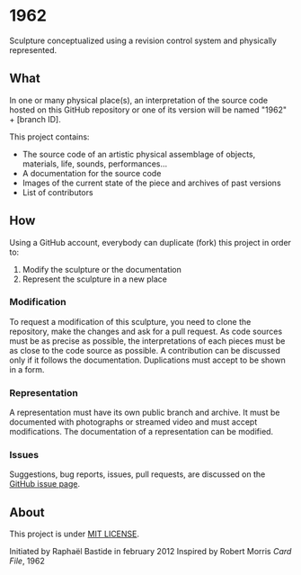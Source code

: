 # 1962

Sculpture conceptualized using a revision control system and physically represented.

## What

In one or many physical place(s), an interpretation of the source code hosted on this GitHub repository or one of its version will be named "1962" + [branch ID].

This project contains:

* The source code of an artistic physical assemblage of objects, materials, life, sounds, performances…
* A documentation for the source code
* Images of the current state of the piece and archives of past versions
* List of contributors

## How

Using a GitHub account, everybody can duplicate (fork) this project in order to:

1. Modify the sculpture or the documentation
2. Represent the sculpture in a new place

### Modification

To request a modification of this sculpture, you need to clone the repository, make the changes and ask for a pull request.
As code sources must be as precise as possible, the interpretations of each pieces must be as close to the code source as possible.
A contribution can be discussed only if it follows the documentation.
Duplications must accept to be shown in a form.

### Representation

A representation must have its own public branch and archive. It must be documented with photographs or streamed video and must accept modifications.
The documentation of a representation can be modified.

### Issues

Suggestions, bug reports, issues, pull requests, are discussed on the <a href="https://github.com/raphaelbastide/1961/issues">GitHub issue page</a>.

## About

This project is under <a href="http://raphael.mit-license.org/">MIT LICENSE</a>.

Initiated by Raphaël Bastide in february 2012 
Inspired by Robert Morris _Card File_, 1962